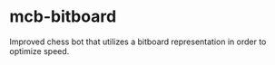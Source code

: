 # mcb-bitboard
Improved chess bot that utilizes a bitboard representation in order to optimize speed.
